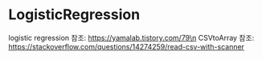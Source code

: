 # LogisticRegression
logistic regression 참조: https://yamalab.tistory.com/79\n
CSVtoArray 참조: https://stackoverflow.com/questions/14274259/read-csv-with-scanner
